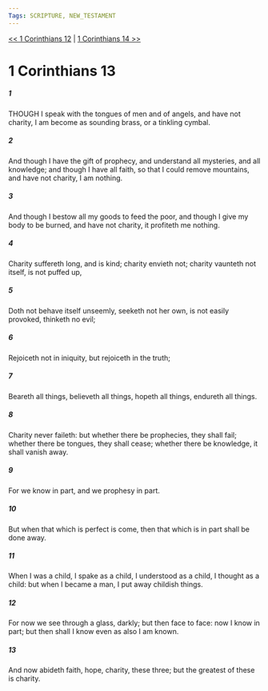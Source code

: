 ```yaml
---
Tags: SCRIPTURE, NEW_TESTAMENT
---
```


[<< 1 Corinthians 12](NEW_TESTAMENT/07_1_Corinthians/1_Corinthians_12.md) | [1 Corinthians 14 >>](NEW_TESTAMENT/07_1_Corinthians/1_Corinthians_14.md)

# 1 Corinthians 13

##### 1
 THOUGH I speak with the tongues of men and of angels, and have not charity, I am become as sounding brass, or a tinkling cymbal.
##### 2
 And though I have the gift of prophecy, and understand all mysteries, and all knowledge; and though I have all faith, so that I could remove mountains, and have not charity, I am nothing.
##### 3
 And though I bestow all my goods to feed the poor, and though I give my body to be burned, and have not charity, it profiteth me nothing.
##### 4
 Charity suffereth long, and is kind; charity envieth not; charity vaunteth not itself, is not puffed up,
##### 5
 Doth not behave itself unseemly, seeketh not her own, is not easily provoked, thinketh no evil;
##### 6
 Rejoiceth not in iniquity, but rejoiceth in the truth;
##### 7
 Beareth all things, believeth all things, hopeth all things, endureth all things.
##### 8
 Charity never faileth: but whether there be prophecies, they shall fail; whether there be tongues, they shall cease; whether there be knowledge, it shall vanish away.
##### 9
 For we know in part, and we prophesy in part.
##### 10
 But when that which is perfect is come, then that which is in part shall be done away.
##### 11
 When I was a child, I spake as a child, I understood as a child, I thought as a child: but when I became a man, I put away childish things.
##### 12
 For now we see through a glass, darkly; but then face to face: now I know in part; but then shall I know even as also I am known.
##### 13
 And now abideth faith, hope, charity, these three; but the greatest of these is charity.
